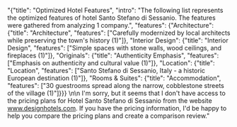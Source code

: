 "{\"title\": \"Optimized Hotel Features\", \"intro\": \"The following list represents the optimized features of hotel Santo Stefano di Sessanio. The features were gathered from analyzing 1 company.\", \"features\": {\"Architecture\": {\"title\": \"Architecture\", \"features\": [\"Carefully modernized by local architects while preserving the town's history (1)\"]}, \"Interior Design\": {\"title\": \"Interior Design\", \"features\": [\"Simple spaces with stone walls, wood ceilings, and fireplaces (1)\"]}, \"Originals\": {\"title\": \"Authenticity Emphasis\", \"features\": [\"Emphasis on authenticity and cultural value (1)\"]}, \"Location\": {\"title\": \"Location\", \"features\": [\"Santo Stefano di Sessanio, Italy - a historic European destination (1)\"]}, \"Rooms & Suites\": {\"title\": \"Accommodation\", \"features\": [\"30 guestrooms spread along the narrow, cobblestone streets of the village (1)\"]}}} \n\n I'm sorry, but it seems that I don't have access to the pricing plans for Hotel Santo Stefano di Sessanio from the website www.designhotels.com. If you have the pricing information, I'd be happy to help you compare the pricing plans and create a comparison review."